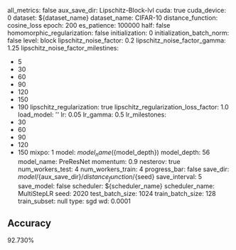 all_metrics: false
aux_save_dir: Lipschitz-Block-lvl
cuda: true
cuda_device: 0
dataset: ${dataset_name}
dataset_name: CIFAR-10
distance_function: cosine_loss
epoch: 200
es_patience: 100000
half: false
homomorphic_regularization: false
initialization: 0
initialization_batch_norm: false
level: block
lipschitz_noise_factor: 0.2
lipschitz_noise_factor_gamma: 1.25
lipschitz_noise_factor_milestines:
- 5
- 30
- 60
- 90
- 120
- 150
- 190
lipschitz_regularization: true
lipschitz_regularization_loss_factor: 1.0
load_model: ''
lr: 0.05
lr_gamma: 0.5
lr_milestones:
- 30
- 60
- 90
- 120
- 150
mixpo: 1
model: ${model_name}(${model_depth})
model_depth: 56
model_name: PreResNet
momentum: 0.9
nesterov: true
num_workers_test: 4
num_workers_train: 4
progress_bar: false
save_dir: ${model}/${aux_save_dir}/${distance_function}/${seed}
save_interval: 5
save_model: false
scheduler: ${scheduler_name}
scheduler_name: MultiStepLR
seed: 2020
test_batch_size: 1024
train_batch_size: 128
train_subset: null
type: sgd
wd: 0.0001

## Accuracy
 92.730%